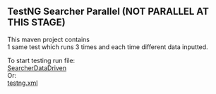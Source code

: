 ## TestNG Searcher Parallel (NOT PARALLEL AT THIS STAGE)

This maven project contains  
1 same test which runs 3 times and each time different data inputted.

 
To start testing run file:   
[SearcherDataDriven](src/test/java/SearcherDataDriven.java)  
Or:  
[testng.xml](testng.xml)  

